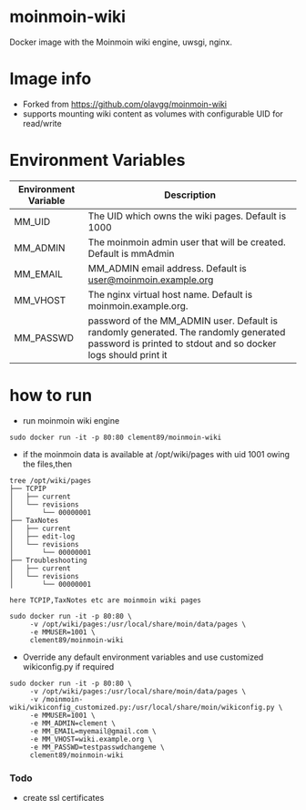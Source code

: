 moinmoin-wiki
=============

Docker image with the Moinmoin wiki engine, uwsgi, nginx.

# Image info
* Forked from https://github.com/olavgg/moinmoin-wiki
* supports mounting wiki content as volumes with configurable UID for read/write

# Environment Variables

Environment Variable | Description
-------------------- | ------------
MM_UID | The UID which owns the wiki pages. Default is 1000
MM_ADMIN | The moinmoin admin user that will be created. Default is mmAdmin
MM_EMAIL | MM_ADMIN email address. Default is user@moinmoin.example.org
MM_VHOST | The nginx virtual host name. Default is moinmoin.example.org.
MM_PASSWD | password of the MM_ADMIN user. Default is randomly generated. The randomly generated password is printed to stdout and so docker logs should print it

# how to run

* run moinmoin wiki engine
```
sudo docker run -it -p 80:80 clement89/moinmoin-wiki
``` 
* if the moinmoin data is available at /opt/wiki/pages with uid 1001 owing the files,then
```
tree /opt/wiki/pages
├── TCPIP
│   ├── current
│   └── revisions
│       └── 00000001
├── TaxNotes
│   ├── current
│   ├── edit-log
│   └── revisions
│       └── 00000001
├── Troubleshooting
│   ├── current
│   └── revisions
│       └── 00000001

here TCPIP,TaxNotes etc are moinmoin wiki pages

sudo docker run -it -p 80:80 \
     -v /opt/wiki/pages:/usr/local/share/moin/data/pages \
     -e MMUSER=1001 \
     clement89/moinmoin-wiki
``` 
* Override any default environment variables and use customized wikiconfig.py if required
```
sudo docker run -it -p 80:80 \
     -v /opt/wiki/pages:/usr/local/share/moin/data/pages \
     -v /moinmoin-wiki/wikiconfig_customized.py:/usr/local/share/moin/wikiconfig.py \
     -e MMUSER=1001 \
     -e MM_ADMIN=clement \
     -e MM_EMAIL=myemail@gmail.com \
     -e MM_VHOST=wiki.example.org \
     -e MM_PASSWD=testpasswdchangeme \
     clement89/moinmoin-wiki
``` 


### Todo
* create ssl certificates 

